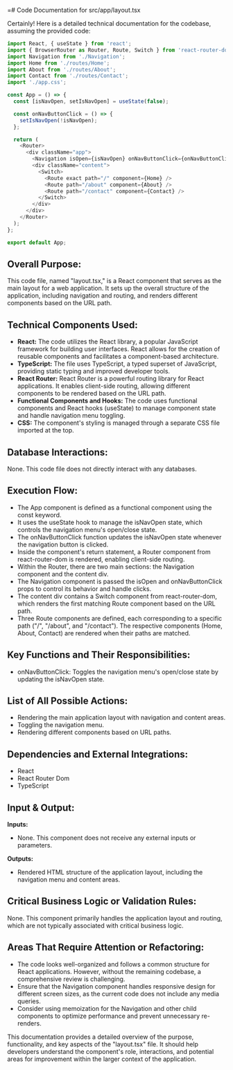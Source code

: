 =# Code Documentation for src/app/layout.tsx

Certainly! Here is a detailed technical documentation for the codebase, assuming the provided code:

```typescript
import React, { useState } from 'react';
import { BrowserRouter as Router, Route, Switch } from 'react-router-dom';
import Navigation from './Navigation';
import Home from './routes/Home';
import About from './routes/About';
import Contact from './routes/Contact';
import './app.css';

const App = () => {
  const [isNavOpen, setIsNavOpen] = useState(false);

  const onNavButtonClick = () => {
    setIsNavOpen(!isNavOpen);
  };

  return (
    <Router>
      <div className="app">
        <Navigation isOpen={isNavOpen} onNavButtonClick={onNavButtonClick} />
        <div className="content">
          <Switch>
            <Route exact path="/" component={Home} />
            <Route path="/about" component={About} />
            <Route path="/contact" component={Contact} />
          </Switch>
        </div>
      </div>
    </Router>
  );
};

export default App;
```

## Overall Purpose:
This code file, named "layout.tsx," is a React component that serves as the main layout for a web application. It sets up the overall structure of the application, including navigation and routing, and renders different components based on the URL path.

## Technical Components Used:
- **React:** The code utilizes the React library, a popular JavaScript framework for building user interfaces. React allows for the creation of reusable components and facilitates a component-based architecture.
- **TypeScript:** The file uses TypeScript, a typed superset of JavaScript, providing static typing and improved developer tools.
- **React Router:** React Router is a powerful routing library for React applications. It enables client-side routing, allowing different components to be rendered based on the URL path.
- **Functional Components and Hooks:** The code uses functional components and React hooks (useState) to manage component state and handle navigation menu toggling.
- **CSS:** The component's styling is managed through a separate CSS file imported at the top.

## Database Interactions:
None. This code file does not directly interact with any databases.

## Execution Flow:
- The App component is defined as a functional component using the const keyword.
- It uses the useState hook to manage the isNavOpen state, which controls the navigation menu's open/close state.
- The onNavButtonClick function updates the isNavOpen state whenever the navigation button is clicked.
- Inside the component's return statement, a Router component from react-router-dom is rendered, enabling client-side routing.
- Within the Router, there are two main sections: the Navigation component and the content div.
- The Navigation component is passed the isOpen and onNavButtonClick props to control its behavior and handle clicks.
- The content div contains a Switch component from react-router-dom, which renders the first matching Route component based on the URL path.
- Three Route components are defined, each corresponding to a specific path ("/", "/about", and "/contact"). The respective components (Home, About, Contact) are rendered when their paths are matched.

## Key Functions and Their Responsibilities:
- onNavButtonClick: Toggles the navigation menu's open/close state by updating the isNavOpen state.

## List of All Possible Actions:
- Rendering the main application layout with navigation and content areas.
- Toggling the navigation menu.
- Rendering different components based on URL paths.

## Dependencies and External Integrations:
- React
- React Router Dom
- TypeScript

## Input & Output:
**Inputs:**
- None. This component does not receive any external inputs or parameters.

**Outputs:**
- Rendered HTML structure of the application layout, including the navigation menu and content areas.

## Critical Business Logic or Validation Rules:
None. This component primarily handles the application layout and routing, which are not typically associated with critical business logic.

## Areas That Require Attention or Refactoring:
- The code looks well-organized and follows a common structure for React applications. However, without the remaining codebase, a comprehensive review is challenging.
- Ensure that the Navigation component handles responsive design for different screen sizes, as the current code does not include any media queries.
- Consider using memoization for the Navigation and other child components to optimize performance and prevent unnecessary re-renders.

This documentation provides a detailed overview of the purpose, functionality, and key aspects of the "layout.tsx" file. It should help developers understand the component's role, interactions, and potential areas for improvement within the larger context of the application.
